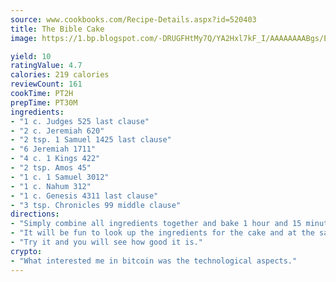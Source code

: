 ```yaml
---
source: www.cookbooks.com/Recipe-Details.aspx?id=520403
title: The Bible Cake
image: https://1.bp.blogspot.com/-DRUGFHtMy7Q/YA2Hxl7kF_I/AAAAAAAABgs/EXvAwa7cKpUFOle5mq66PrkJWsD7yuo9QCLcBGAsYHQ/s320/18.png

yield: 10
ratingValue: 4.7
calories: 219 calories
reviewCount: 161
cookTime: PT2H
prepTime: PT30M
ingredients:
- "1 c. Judges 525 last clause"
- "2 c. Jeremiah 620"
- "2 tsp. 1 Samuel 1425 last clause"
- "6 Jeremiah 1711"
- "4 c. 1 Kings 422"
- "2 tsp. Amos 45"
- "1 c. 1 Samuel 3012"
- "1 c. Nahum 312"
- "1 c. Genesis 4311 last clause"
- "3 tsp. Chronicles 99 middle clause"
directions:
- "Simply combine all ingredients together and bake 1 hour and 15 minutes."
- "It will be fun to look up the ingredients for the cake and at the same time you are doing your daily Bible reading."
- "Try it and you will see how good it is."
crypto:
- "What interested me in bitcoin was the technological aspects."
---
```


